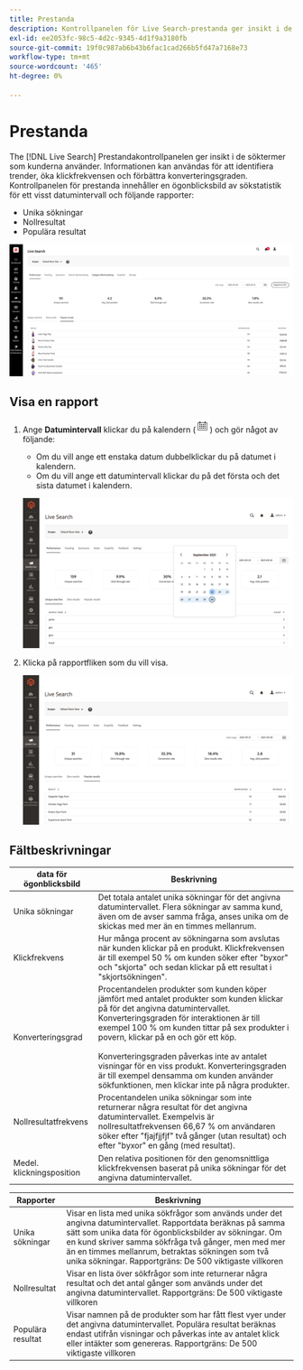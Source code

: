 ```yaml
---
title: Prestanda
description: Kontrollpanelen för Live Search-prestanda ger insikt i de söktermer som kunderna använder.
exl-id: ee2053fc-98c5-4d2c-9345-4d1f9a3180fb
source-git-commit: 19f0c987ab6b43b6fac1cad266b5fd47a7168e73
workflow-type: tm+mt
source-wordcount: '465'
ht-degree: 0%

---
```


# Prestanda

The [!DNL Live Search] Prestandakontrollpanelen ger insikt i de söktermer som kunderna använder. Informationen kan användas för att identifiera trender, öka klickfrekvensen och förbättra konverteringsgraden. Kontrollpanelen för prestanda innehåller en ögonblicksbild av sökstatistik för ett visst datumintervall och följande rapporter:

* Unika sökningar
* Nollresultat
* Populära resultat

![Prestanda](assets/performance-unique-searches.png)

## Visa en rapport

1. Ange **Datumintervall** klickar du på kalendern (![Kalender](assets/btn-calendar.png)) och gör något av följande:

   * Om du vill ange ett enstaka datum dubbelklickar du på datumet i kalendern.
   * Om du vill ange ett datumintervall klickar du på det första och det sista datumet i kalendern.

   ![Tidsram för prestandarapport](assets/performance-calendar.png)

1. Klicka på rapportfliken som du vill visa.

   ![Resultat av populära prestanda](assets/performance-popular-results.png)

## Fältbeskrivningar

| data för ögonblicksbild | Beskrivning |
|--- |--- |
| Unika sökningar | Det totala antalet unika sökningar för det angivna datumintervallet. Flera sökningar av samma kund, även om de avser samma fråga, anses unika om de skickas med mer än en timmes mellanrum. |
| Klickfrekvens | Hur många procent av sökningarna som avslutas när kunden klickar på en produkt. Klickfrekvensen är till exempel 50 % om kunden söker efter &quot;byxor&quot; och &quot;skjorta&quot; och sedan klickar på ett resultat i &quot;skjortsökningen&quot;. |
| Konverteringsgrad | Procentandelen produkter som kunden köper jämfört med antalet produkter som kunden klickar på för det angivna datumintervallet. Konverteringsgraden för interaktionen är till exempel 100 % om kunden tittar på sex produkter i povern, klickar på en och gör ett köp. <br /><br />Konverteringsgraden påverkas inte av antalet visningar för en viss produkt. Konverteringsgraden är till exempel densamma om kunden använder sökfunktionen, men klickar inte på några produkter. |
| Nollresultatfrekvens | Procentandelen unika sökningar som inte returnerar några resultat för det angivna datumintervallet. Exempelvis är nollresultatfrekvensen 66,67 % om användaren söker efter &quot;fjajfjjfjf&quot; två gånger (utan resultat) och efter &quot;byxor&quot; en gång (med resultat). |
| Medel. klickningsposition | Den relativa positionen för den genomsnittliga klickfrekvensen baserat på unika sökningar för det angivna datumintervallet. |

| Rapporter | Beskrivning |
|--- |--- |
| Unika sökningar | Visar en lista med unika sökfrågor som används under det angivna datumintervallet. Rapportdata beräknas på samma sätt som unika data för ögonblicksbilder av sökningar. Om en kund skriver samma sökfråga två gånger, men med mer än en timmes mellanrum, betraktas sökningen som två unika sökningar. Rapportgräns: De 500 viktigaste villkoren |
| Nollresultat | Visar en lista över sökfrågor som inte returnerar några resultat och det antal gånger som används under det angivna datumintervallet. Rapportgräns: De 500 viktigaste villkoren |
| Populära resultat | Visar namnen på de produkter som har fått flest vyer under det angivna datumintervallet. Populära resultat beräknas endast utifrån visningar och påverkas inte av antalet klick eller intäkter som genereras. Rapportgräns: De 500 viktigaste villkoren |

